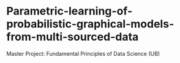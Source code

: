 # Parametric-learning-of-probabilistic-graphical-models-from-multi-sourced-data
Master Project: Fundamental Principles of Data Science (UB)
